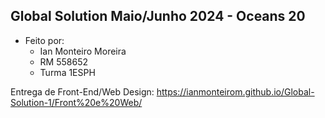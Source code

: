 ## Global Solution Maio/Junho 2024 - Oceans 20
- Feito por:
  - Ian Monteiro Moreira
  - RM 558652
  - Turma 1ESPH

Entrega de Front-End/Web Design: https://ianmonteirom.github.io/Global-Solution-1/Front%20e%20Web/
